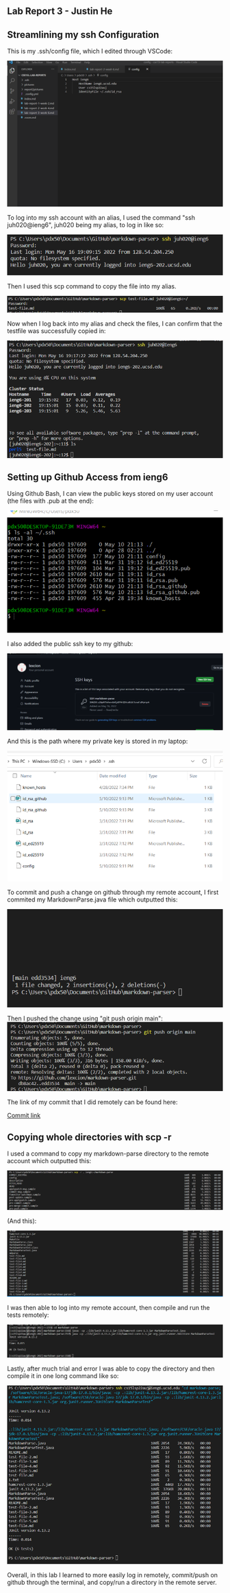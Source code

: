 ## Lab Report 3 - Justin He



## Streamlining my ssh Configuration

This is my .ssh/config file, which I edited through VSCode:

![Image](report3pictures/pic1.png)

To log into my ssh account with an alias, I used the command "ssh juh020@ieng6", juh020 being my alias, to log in like so: 

![Image](report3pictures/alias1.png)

Then I used this scp command to copy the file into my alias.

![Image](report3pictures/aliascopy.png)

Now when I log back into my alias and check the files, I can confirm that the testfile was successfully copied in:

![Image](report3pictures/aliasls.png)

## Setting up Github Access from ieng6

Using Github Bash, I can view the public keys stored on my user account (the files with .pub at the end):

![Image](report3pictures/pic4.png)

I also added the public ssh key to my github:

![Image](report3pictures/publickey.png)

And this is the path where my private key is stored in my laptop: 

![Image](report3pictures/pic5.png)

To commit and push a change on github through my remote account, I first commited my MarkdownParse.java file which outputted this:

![Image](report3pictures/pic6.png)

Then I pushed the change using "git push origin main":
![Image](report3pictures/pic6.1.png)

The link of my commit that I did remotely can be found here:

[Commit link](https://github.com/lexcion/markdown-parser/commit/edd3534254ed18008655c6f9bbab6ab10f23d439)


## Copying whole directories with scp -r

I used a command to copy my markdown-parse directory to the remote account which outputted this:

![Image](report3pictures/pic7.png)

(And this):

![Image](report3pictures/pic8.png)

I was then able to log into my remote account, then compile and run the tests remotely:

![Image](report3pictures/pic9.png)

Lastly, after much trial and error I was able to copy the directory and then compile it in one long command like so: 

![Image](report3pictures/copyandrun.png)

Overall, in this lab I learned to more easily log in remotely, commit/push on github through the terminal, and copy/run a directory in the remote server.